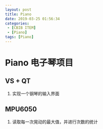 ```yaml
---
layout: post
title: Piano
date: 2019-03-25 01:56:34
categories: 
 - [CBIB ITEM]
 - [Piano]
tags: [Piano]
---
```


# Piano 电子琴项目

## VS + QT

1. 实现一个钢琴的输入界面

## MPU6050

1. 读取每一次晃动的最大值，并进行次数的统计

